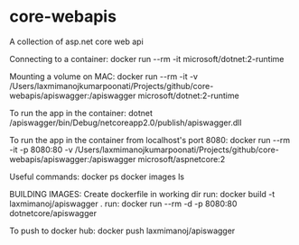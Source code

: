 # core-webapis
A collection of asp.net core web api


Connecting to a container: 
docker run --rm -it microsoft/dotnet:2-runtime

Mounting a volume on MAC:
docker run --rm -it -v /Users/laxmimanojkumarpoonati/Projects/github/core-webapis/apiswagger:/apiswagger microsoft/dotnet:2-runtime

To run the app in the container:
dotnet /apiswagger/bin/Debug/netcoreapp2.0/publish/apiswagger.dll

To run the app in the container from localhost's port 8080:
docker run --rm -it -p 8080:80 -v /Users/laxmimanojkumarpoonati/Projects/github/core-webapis/apiswagger:/apiswagger microsoft/aspnetcore:2

Useful commands:
docker ps
docker images ls

BUILDING IMAGES:
Create dockerfile in working dir
run: docker build -t laxmimanoj/apiswagger .
run: docker run --rm -d -p 8080:80 dotnetcore/apiswagger 

To push to docker hub:
docker push laxmimanoj/apiswagger



